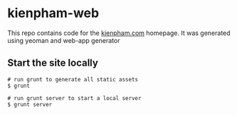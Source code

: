 kienpham-web
============

This repo contains code for the [kienpham.com](http://kienpham.com) homepage. It was generated using yeoman and web-app generator

Start the site locally
---

	# run grunt to generate all static assets
	$ grunt
	
	# run grunt server to start a local server
	$ grunt server
